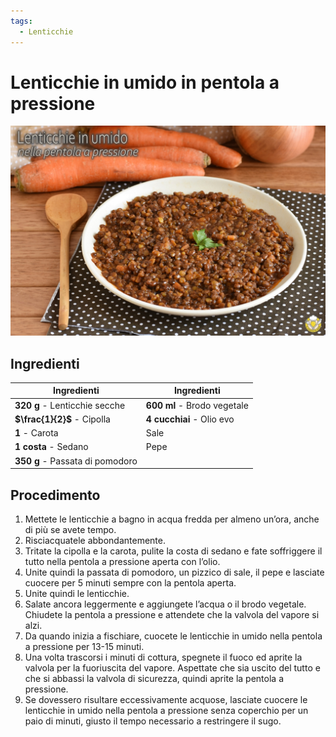 ```yaml
---
tags:
  - Lenticchie
---
```

# Lenticchie in umido in pentola a pressione

![](../img/Lenticchie-in-umido-in-pentola-a-pressione.webp)

## Ingredienti

| Ingredienti                  | Ingredienti             |
| ---------------------------- | ----------------------- |
| **320 g** - Lenticchie secche | **600 ml** - Brodo vegetale |
| **$\frac{1}{2}$** - Cipolla | **4 cucchiai** - Olio evo |
| **1** - Carota | Sale |
| **1 costa** - Sedano | Pepe |
| **350 g** - Passata di pomodoro | |

## Procedimento

1. Mettete le lenticchie a bagno in acqua fredda per almeno un’ora, anche di più se avete tempo. 
2. Risciacquatele abbondantemente.
3. Tritate la cipolla e la carota, pulite la costa di sedano e fate soffriggere il tutto nella pentola a pressione aperta con l’olio.
4. Unite quindi la passata di pomodoro, un pizzico di sale, il pepe e lasciate cuocere per 5 minuti sempre con la pentola aperta. 
5. Unite quindi le lenticchie.
6. Salate ancora leggermente e aggiungete l’acqua o il brodo vegetale. Chiudete la pentola a pressione e attendete che la valvola del vapore si alzi.
7. Da quando inizia a fischiare, cuocete le lenticchie in umido nella pentola a pressione per 13-15 minuti.
8. Una volta trascorsi i minuti di cottura, spegnete il fuoco ed aprite la valvola per la fuoriuscita del vapore. Aspettate che sia uscito del tutto e che si abbassi la valvola di sicurezza, quindi aprite la pentola a pressione.
9. Se dovessero risultare eccessivamente acquose, lasciate cuocere le lenticchie in umido nella pentola a pressione senza coperchio per un paio di minuti, giusto il tempo necessario a restringere il sugo.



